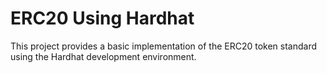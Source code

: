 ﻿# ERC20 Using Hardhat

This project provides a basic implementation of the ERC20 token standard using the Hardhat development environment.
